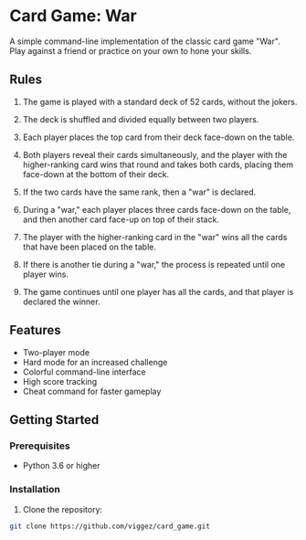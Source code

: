 # Card Game: War

A simple command-line implementation of the classic card game "War".
Play against a friend or practice on your own to hone your skills.

## Rules

1. The game is played with a standard deck of 52 cards, without the jokers.

2. The deck is shuffled and divided equally between two players.

3. Each player places the top card from their deck face-down on the table.

4. Both players reveal their cards simultaneously, and the player with the
    higher-ranking card wins that round and takes both cards, placing them face-down
    at the bottom of their deck.

5. If the two cards have the same rank, then a "war" is declared.

6. During a "war," each player places three cards face-down on the table, and then
    another card face-up on top of their stack.

7. The player with the higher-ranking card in the "war" wins all the cards that have been placed on the table.

8. If there is another tie during a "war," the process is repeated until one player wins.

9. The game continues until one player has all the cards, and that player is declared the winner.

## Features

- Two-player mode
- Hard mode for an increased challenge
- Colorful command-line interface
- High score tracking
- Cheat command for faster gameplay

## Getting Started

### Prerequisites

- Python 3.6 or higher

### Installation

1. Clone the repository:

```bash
git clone https://github.com/viggez/card_game.git
